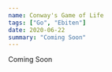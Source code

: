 ```yaml
---
name: Conway's Game of Life
tags: ["Go", "Ebiten"]
date: 2020-06-22
summary: "Coming Soon"
---
```


Coming Soon